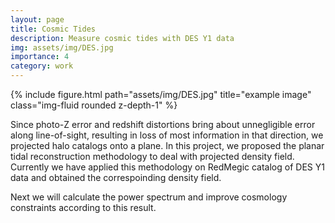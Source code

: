 ```yaml
---
layout: page
title: Cosmic Tides
description: Measure cosmic tides with DES Y1 data
img: assets/img/DES.jpg
importance: 4
category: work
---
```


<div class="row">
    <div class="col-sm mt-3 mt-md-0">
        {% include figure.html path="assets/img/DES.jpg" title="example image" class="img-fluid rounded z-depth-1" %}
    </div>
</div>

Since photo-Z error and redshift distortions bring about unnegligible error along line-of-sight, resulting in loss of most information in that direction, we projected halo catalogs onto a plane. In this project, we proposed the planar tidal reconstruction methodology to deal with projected density field. Currently we have applied this methodology on RedMegic catalog of DES Y1 data and obtained the correspoinding density field.

Next we will calculate the power spectrum and improve cosmology constraints according to this result.
